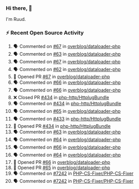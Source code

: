 ### Hi there, 👋

I'm Ruud.
 
### :zap: Recent Open Source Activity

<!--START_SECTION:activity-->
1. 🗣 Commented on [#67](https://github.com/overblog/dataloader-php/pull/67#issuecomment-1693182260) in [overblog/dataloader-php](https://github.com/overblog/dataloader-php)
2. 🗣 Commented on [#63](https://github.com/overblog/dataloader-php/pull/63#issuecomment-1693181657) in [overblog/dataloader-php](https://github.com/overblog/dataloader-php)
3. 🗣 Commented on [#67](https://github.com/overblog/dataloader-php/pull/67#issuecomment-1693170565) in [overblog/dataloader-php](https://github.com/overblog/dataloader-php)
4. 🗣 Commented on [#62](https://github.com/overblog/dataloader-php/pull/62#issuecomment-1693165843) in [overblog/dataloader-php](https://github.com/overblog/dataloader-php)
5. 💪 Opened PR [#67](https://github.com/overblog/dataloader-php/pull/67) in [overblog/dataloader-php](https://github.com/overblog/dataloader-php)
6. 🗣 Commented on [#66](https://github.com/overblog/dataloader-php/pull/66#issuecomment-1693159146) in [overblog/dataloader-php](https://github.com/overblog/dataloader-php)
7. 🗣 Commented on [#66](https://github.com/overblog/dataloader-php/pull/66#issuecomment-1693158660) in [overblog/dataloader-php](https://github.com/overblog/dataloader-php)
8. ❌ Closed PR [#434](https://github.com/php-http/HttplugBundle/pull/434) in [php-http/HttplugBundle](https://github.com/php-http/HttplugBundle)
9. 🗣 Commented on [#434](https://github.com/php-http/HttplugBundle/pull/434#issuecomment-1693136465) in [php-http/HttplugBundle](https://github.com/php-http/HttplugBundle)
10. 🗣 Commented on [#65](https://github.com/overblog/dataloader-php/pull/65#issuecomment-1693125718) in [overblog/dataloader-php](https://github.com/overblog/dataloader-php)
11. 🗣 Commented on [#433](https://github.com/php-http/HttplugBundle/issues/433#issuecomment-1693064033) in [php-http/HttplugBundle](https://github.com/php-http/HttplugBundle)
12. 💪 Opened PR [#434](https://github.com/php-http/HttplugBundle/pull/434) in [php-http/HttplugBundle](https://github.com/php-http/HttplugBundle)
13. 🗣 Commented on [#63](https://github.com/overblog/dataloader-php/pull/63#issuecomment-1693038562) in [overblog/dataloader-php](https://github.com/overblog/dataloader-php)
14. 🗣 Commented on [#64](https://github.com/overblog/dataloader-php/pull/64#issuecomment-1693038428) in [overblog/dataloader-php](https://github.com/overblog/dataloader-php)
15. 🗣 Commented on [#66](https://github.com/overblog/dataloader-php/pull/66#issuecomment-1693037921) in [overblog/dataloader-php](https://github.com/overblog/dataloader-php)
16. 🗣 Commented on [#64](https://github.com/overblog/dataloader-php/pull/64#issuecomment-1693027128) in [overblog/dataloader-php](https://github.com/overblog/dataloader-php)
17. 💪 Opened PR [#66](https://github.com/overblog/dataloader-php/pull/66) in [overblog/dataloader-php](https://github.com/overblog/dataloader-php)
18. 💪 Opened PR [#65](https://github.com/overblog/dataloader-php/pull/65) in [overblog/dataloader-php](https://github.com/overblog/dataloader-php)
19. 🗣 Commented on [#7242](https://github.com/PHP-CS-Fixer/PHP-CS-Fixer/pull/7242#issuecomment-1691151628) in [PHP-CS-Fixer/PHP-CS-Fixer](https://github.com/PHP-CS-Fixer/PHP-CS-Fixer)
20. 🗣 Commented on [#7242](https://github.com/PHP-CS-Fixer/PHP-CS-Fixer/pull/7242#issuecomment-1689944833) in [PHP-CS-Fixer/PHP-CS-Fixer](https://github.com/PHP-CS-Fixer/PHP-CS-Fixer)
<!--END_SECTION:activity-->
